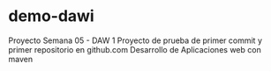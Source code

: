 # demo-dawi
Proyecto Semana 05 - DAW 1
Proyecto de prueba de primer commit y primer repositorio en github.com
Desarrollo de Aplicaciones web con maven

